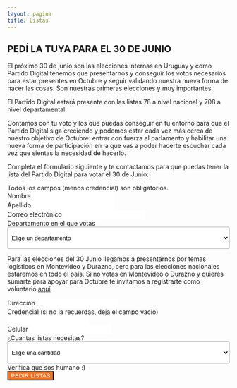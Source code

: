 ```yaml
---
layout: pagina
title: Listas
---
```

## PEDÍ LA TUYA PARA EL 30 DE JUNIO

El próximo 30 de junio son las elecciones internas en Uruguay y como Partido Digital tenemos que presentarnos y conseguir los votos necesarios para estar presentes en Octubre y seguir validando nuestra nueva forma de hacer las cosas. Son nuestras primeras elecciones y muy importantes.
 
El Partido Digital estará presente con las listas 78 a nivel nacional y 708 a nivel departamental.
 
Contamos con tu voto y los que puedas conseguir en tu entorno para que el Partido Digital siga creciendo y podemos estar cada vez más cerca de nuestro objetivo de Octubre: entrar con fuerza al parlamento y habilitar una nueva forma de participación en la que vas a poder hacerte escuchar cada vez que sientas la necesidad de hacerlo.

Completa el formulario siguiente y te contactamos para que puedas tener la lista del Partido Digital para votar el 30 de Junio:

<link href="//cdn-images.mailchimp.com/embedcode/classic-10_7.css" rel="stylesheet" type="text/css">
<style type="text/css">
	#mc_embed_signup { background:transparent; clear:left; font-size:14px; }
    select, input[type="text"], input[type="email"], input[type="tel"], input[type="date"],input[type="number"] { border: 2px solid #FFFFFF; background-color: #fff; }
    #mc_embed_signup form { padding: 0; }
    #mc_embed_signup .mc-field-group { width: 100%; }
    #mc_embed_signup .mc-field-group.input-group input { height: 15px; margin-right: 10px; }
    #mc-embedded-subscribe { margin: 0; border-color: #f37021 !important; }
    #mc-embedded-subscribe:hover { color: #f37021; }
    #mc_embed_signup input:focus, #mc_embed_signup select:focus { border-color: #f37021; }
    #mc_embed_signup .asterisk { color: #f37021; }
    #mc_embed_signup .indicates-required { margin-right: 0; }
    #mc_embed_signup #mc-embedded-subscribe-form div.mce_inline_error { background-color: #000000; color: #f37021; }
	#mc_embed_signup input[type="button"] { background-color: #f37021; color: #fff; } 
	#mc_embed_signup .mc-field-group select,
	#mc_embed_signup .mc-field-group input[type="date"] {
		display: block;
		width: 100%;
		padding: 8px 0;
		text-indent: 1%;
		height: 50px;
	}
	#mc_embed_signup select {
		border: 1px solid #ABB0B2;
		-webkit-border-radius: 3px;
		-moz-border-radius: 3px;
		border-radius: 3px;
	}
</style>
<div id="mc_embed_signup">
	<form method="post" id="mc-embedded-subscribe-form" name="mc-embedded-subscribe-form" class="validate" novalidate id="volun">
		<div id="mc_embed_signup_scroll">
			<div class="indicates-required">
				Todos los campos (menos credencial) son obligatorios.
			</div>
			<div class="mc-field-group">
				<label for="mce-NAME">Nombre</label>
				<input type="text" value="" name="nombre" class="required" id="mce-NAME">
			</div>
			<div class="mc-field-group">
				<label for="mce-NAME">Apellido</label>
				<input type="text" value="" name="apellido" class="required" id="mce-NAME">
			</div>
			<div class="mc-field-group">
				<label for="mce-EMAIL">Correo electrónico</label>
				<input type="email" value="" name="email" class="required email" id="mce-EMAIL">
			</div>
			<div class="mc-field-group">
				<label for="mce-DEPARTAMENTO">Departamento en el que votas</label>
				<select type="text" value="" name="departamento" class="required" id="mce-DEPARTAENTO">
					<option value="" selected>Elige un departamento</option>
					<option value="Durazno">Durazno</option>                    
					<option value="Montevideo">Montevideo</option>                    
				</select>
			</div>
			<div class="mc-field-group">
				<p>Para las elecciones del 30 Junio llegamos a presentarnos por temas logísticos en Montevideo y Durazno, pero para las elecciones nacionales estaremos en todo el país. Si no votas en Montevideo o Durazno y quieres sumarte para apoyar para Octubre te invitamos a registrarte como voluntario <a href="/voluntariado">aquí</a>.</p>
			</div>
            <div class="mc-field-group">
				<label for="mce-NAME">Dirección</label>
				<input type="text" value="" name="direccion" class="required" id="mce-DIRECCION">
			</div>
            <div class="mc-field-group">
				<label for="mce-NAME">Credencial (si no la recuerdas, deja el campo vacío)</label>
				<input type="text" value="" name="credencial" class="required" id="mce-CREDENCIAL">
			</div>
            <div class="mc-field-group">
				<label for="mce-NAME">Celular</label>
				<input type="text" value="" name="celular" class="required" id="mce-CELULAR">
			</div>
            <div class="mc-field-group">
				<label for="mce-DEPARTAMENTO">¿Cuantas listas necesitas?</label>
				<select type="text" value="" name="cantidad" class="required" id="mce-DEPARTAENTO">
					<option value="" selected>Elige una cantidad</option>
					<option value="1">1</option>                    
					<option value="2">2</option>      
                    <option value="2">3</option>    
                    <option value="2">4</option>    
                    <option value="2">5</option>    
                    <option value="2">6</option>    
                    <option value="2">7</option>    
                    <option value="2">8</option>    
                    <option value="2">9</option>    
                    <option value="2">10</option>                  
				</select>
			</div>
			<div class="mc-field-group">
				<label for="mce-RECAPTCHA">Verifica que sos humano :)</label>
				<div class="g-recaptcha" data-sitekey="6LcgCqkUAAAAAJ6RlrDF9n3W1LwrQwBsomZJzqnU"></div>
			</div>
			<div class="clear">
				<input name="pedir-listas" type="button" id="pedir-listas" value="PEDIR LISTAS" class="action btn">
			</div>
		</div>
	</form>
</div>
<script type="application/javascript" src="https://ajax.googleapis.com/ajax/libs/jquery/3.0.0/jquery.js" crossorigin="anonymous"></script>
<script src="https://www.google.com/recaptcha/api.js" async defer></script>
<script type='text/javascript' src='assets/js/listas.js'></script>
